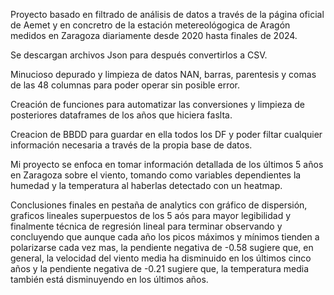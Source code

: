 Proyecto basado en filtrado de análisis de datos a través de la página oficial de Aemet y en concretro de la estación metereológogica de Aragón medidos en Zaragoza diariamente desde 2020 hasta finales de 2024.

Se descargan archivos Json para después convertirlos a CSV.

Minucioso depurado y limpieza de datos NAN, barras, parentesis y comas de las 48 columnas para poder operar sin posible error. 

Creación de funciones para automatizar las conversiones y limpieza de posteriores dataframes de los años que hiciera faslta.

Creacion de BBDD para guardar en ella todos los DF y poder filtar cualquier información necesaria a través de la propia base de datos.

Mi proyecto se enfoca en tomar información detallada de los últimos 5 años en Zaragoza sobre el viento, tomando como variables dependientes la humedad y la temperatura al haberlas detectado con un heatmap.

Conclusiones finales en pestaña de analytics con gráfico de dispersión, graficos lineales superpuestos de los 5 aós para mayor legibilidad y finalmente técnica de regresión lineal para terminar observando y
concluyendo que aunque cada año los picos máximos y mínimos tienden a polarizarse cada vez mas, la pendiente negativa de -0.58 sugiere que, en general, la velocidad del viento media ha disminuido en los últimos cinco años y la pendiente negativa de -0.21 sugiere que, la temperatura media también está disminuyendo en los últimos años.
